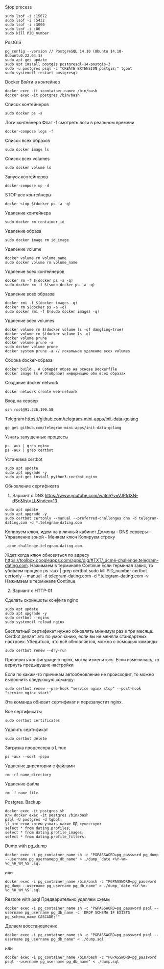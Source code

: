 Stop process

```
sudo lsof -i :15672
sudo lsof -i :5432
sudo lsof -i :3000
sudo lsof -i :80
sudo kill PID_number
```

PostGIS

```
pg_config --version // PostgreSQL 14.10 (Ubuntu 14.10-0ubuntu0.22.04.1)
sudo apt-get update
sudo apt install postgis postgresql-14-postgis-3
sudo -u postgres psql -c "CREATE EXTENSION postgis;" tgbot
sudo systemctl restart postgresql
```

Docker
Войти в контейнер
```
docker exec -it <container-name> /bin/bash
docker exec -it postgres /bin/bash
```

Список контейнеров

```
sudo docker ps -a
```

Логи контейнера
Флаг -f смотреть логи в реальном времени

```
docker-compose logs -f
```

Список всех образов

```
sudo docker image ls
```

Список всех volumes

```
sudo docker volume ls
```

Запуск контейнеров

```
docker-compose up -d
```

STOP все контейнеры

```
docker stop $(docker ps -a -q)
```

Удаление контейнера

```
sudo docker rm container_id
```

Удаление образа

```
sudo docker image rm id_image
```

Удаление volume

```
docker volume rm volume_name
sudo docker volume rm volume_name
```

Удаление всех контейнеров

```
docker rm -f $(docker ps -a -q)
sudo docker rm -f $(sudo docker ps -a -q)
```

Удаление всех образов

```
docker rmi -f $(docker images -q)
docker rm $(docker ps -a -q)
sudo docker rmi -f $(sudo docker images -q)
```

Удаление всех volumes

```
docker volume rm $(docker volume ls -qf dangling=true)
docker volume rm $(docker volume ls -q)
docker volume prune
docker volume prune -a
sudo docker volume prune
docker system prune -a // локальное удаление всех volumes
```

Сборка docker-образа

```
docker build . # Соберёт образ на основе Dockerfile
docker image ls # Отобразит информацию обо всех образах
```

Создание docker network

```
docker network create web-network
```

Вход на сервер

```
ssh root@91.236.199.58
```

Telegram
https://github.com/telegram-mini-apps/init-data-golang

```
go get github.com/telegram-mini-apps/init-data-golang
```

Узнать запущенные процессы

```
ps -aux | grep nginx
ps -aux | grep certbot
```

Установка certbot

```
sudo apt update
sudo apt upgrade -y
sudo apt-get install python3-certbot-nginx
```

Обновление сертификата

1. Вариант с DNS
   https://www.youtube.com/watch?v=VJPfdXN-dSc&list=LL&index=13

```
sudo apt update
sudo apt upgrade -y
sudo certbot certonly --manual --preferred-challenges dns -d telegram-dating.com -d *.telegram-dating.com
```

Копируем ключ, идем на в личный кабинет Домены - DNS серверы - Управление зоной - Меняем ключ
Копируем строку

```
_acme-challenge.telegram-dating.com.
```

Ждет когда ключ обновиться по адресу https://toolbox.googleapps.com/apps/dig/#TXT/_acme-challenge.telegram-dating.com.
Нажимаем в терминале Continue
Если терминал завис, то убиваем процесс
ps -aux | grep certbot
sudo kill PID_number
certbot certonly --manual -d telegram-dating.com -d \*.telegram-dating.com -v
Нажимаем в терминале Continue

2. Вариант с HTTP-01

Сделать скриншоты конфига nginx

```
sudo apt update
sudo apt upgrade -y
sudo certbot --nginx
sudo systemctl reload nginx
```

Бесплатный сертификат нужно обновлять минимум раз в три месяца. Certbot делает это по умолчанию,
если вы не меняли стандартных настроек. Убедиться, что всё обновляется, можно с помощью команды:

```
sudo certbot renew --dry-run
```

Проверить конфигурацию nginx, могла измениться. Если изменилась, то вернуть предыдущие настройки

Если по каким-то причинам автообновление не происходит, то можно выполнить следующую команду:

```
sudo certbot renew --pre-hook "service nginx stop" --post-hook "service nginx start"
```

Эта команда обновит сертификат и перезапустит nginx.

Все сертификаты

```
sudo certbot certificates
```

Удалить сертификат

```
sudo certbot delete
```

Загрузка процессора в Linux

```
ps -aux --sort -pcpu
```

Удаление директории с файлами

```
rm -rf name_directory
```

Удаление файла
```
rm -f name_file
```

Postgres. Backup
```
docker exec -it postgres sh 
или docker exec -it postgres /bin/bash
psql -U postgres -d tgbot;
\l это если хотим узнать какие БД существуют
select * from dating.profiles;
select * from dating.profile_images;
select * from dating.profile_filters;
```

Dump with pg_dump
```
docker exec -i pg_container_name sh -c "PGPASSWORD=pg_password pg_dump --username pg_usernamepg_db_name" > ./dump_`date +%Y-%m-%d_%H_%M_%S`.sql
```
или
```
docker exec -i pg_container_name /bin/bash -c "PGPASSWORD=pg_password pg_dump --username pg_username pg_db_name" > ./dump_`date +%Y-%m-%d_%H_%M_%S`.sql
```

Restore with psql
Предварительно удаляем схемы
```
docker exec -i pg_container_name sh -c "PGPASSWORD=pg_password psql --username pg_username pg_db_name -c 'DROP SCHEMA IF EXISTS pg_schema_name CASCADE;'"
```
Делаем восстановление
```
docker exec -i pg_container_name sh -c "PGPASSWORD=pg_password psql --username pg_username pg_db_name" < ./dump.sql
```
или
```
docker exec -i pg_container_name /bin/bash -c "PGPASSWORD=pg_password psql --username pg_username pg_db_name" < ./dump.sql
```
